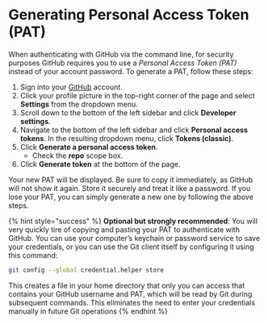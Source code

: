 # Generating Personal Access Token (PAT)

When authenticating with GitHub via the command line, for security purposes GitHub requires you to use a _Personal Access Token (PAT)_ instead of your account password. To generate a PAT, follow these steps:

1. Sign into your [GitHub](https://github.com/) account.&#x20;
2. Click your profile picture in the top-right corner of the page and select **Settings** from the dropdown menu.
3. Scroll down to the bottom of the left sidebar and click **Developer settings**.
4. Navigate to the bottom of the left sidebar and click **Personal access tokens**. In the resulting dropdown menu, click **Tokens (classic)**.
5. Click **Generate a personal access token**.
   * Check the **repo** scope box.&#x20;
6. Click **Generate token** at the bottom of the page.

Your new PAT will be displayed. Be sure to copy it immediately, as GitHub will not show it again. Store it securely and treat it like a password. If you lose your PAT, you can simply generate a new one by following the above steps.

{% hint style="success" %}
**Optional but strongly recommended**: You will very quickly tire of copying and pasting your PAT to authenticate with GitHub. You can use your computer’s keychain or password service to save your credentials, or you can use the Git client itself by configuring it using this command:

```bash
git config --global credential.helper store
```

This creates a file in your home directory that only you can access that contains your GitHub username and PAT, which will be read by Git during subsequent commands. This eliminates the need to enter your credentials manually in future Git operations
{% endhint %}
